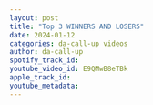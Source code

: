 ```yaml
---
layout: post
title: "Top 3 WINNERS AND LOSERS"
date: 2024-01-12
categories: da-call-up videos
author: da-call-up
spotify_track_id: 
youtube_video_id: E9QMwB8eTBk
apple_track_id: 
youtube_metadata: 
---
```

